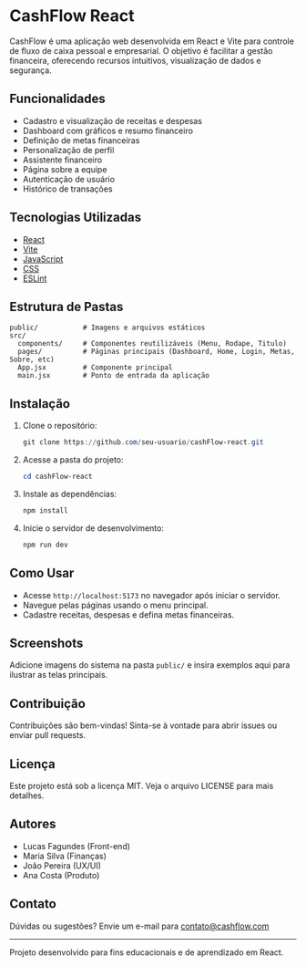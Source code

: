 # CashFlow React

CashFlow é uma aplicação web desenvolvida em React e Vite para controle de fluxo de caixa pessoal e empresarial. O objetivo é facilitar a gestão financeira, oferecendo recursos intuitivos, visualização de dados e segurança.

## Funcionalidades
- Cadastro e visualização de receitas e despesas
- Dashboard com gráficos e resumo financeiro
- Definição de metas financeiras
- Personalização de perfil
- Assistente financeiro
- Página sobre a equipe
- Autenticação de usuário
- Histórico de transações

## Tecnologias Utilizadas
- [React](https://react.dev/)
- [Vite](https://vitejs.dev/)
- [JavaScript](https://developer.mozilla.org/pt-BR/docs/Web/JavaScript)
- [CSS](https://developer.mozilla.org/pt-BR/docs/Web/CSS)
- [ESLint](https://eslint.org/)

## Estrutura de Pastas
```
public/           # Imagens e arquivos estáticos
src/
  components/     # Componentes reutilizáveis (Menu, Rodape, Titulo)
  pages/          # Páginas principais (Dashboard, Home, Login, Metas, Sobre, etc)
  App.jsx         # Componente principal
  main.jsx        # Ponto de entrada da aplicação
```

## Instalação
1. Clone o repositório:
   ```powershell
   git clone https://github.com/seu-usuario/cashFlow-react.git
   ```
2. Acesse a pasta do projeto:
   ```powershell
   cd cashFlow-react
   ```
3. Instale as dependências:
   ```powershell
   npm install
   ```
4. Inicie o servidor de desenvolvimento:
   ```powershell
   npm run dev
   ```

## Como Usar
- Acesse `http://localhost:5173` no navegador após iniciar o servidor.
- Navegue pelas páginas usando o menu principal.
- Cadastre receitas, despesas e defina metas financeiras.

## Screenshots
Adicione imagens do sistema na pasta `public/` e insira exemplos aqui para ilustrar as telas principais.

## Contribuição
Contribuições são bem-vindas! Sinta-se à vontade para abrir issues ou enviar pull requests.

## Licença
Este projeto está sob a licença MIT. Veja o arquivo LICENSE para mais detalhes.

## Autores
- Lucas Fagundes (Front-end)
- Maria Silva (Finanças)
- João Pereira (UX/UI)
- Ana Costa (Produto)

## Contato
Dúvidas ou sugestões? Envie um e-mail para contato@cashflow.com

---
Projeto desenvolvido para fins educacionais e de aprendizado em React.
